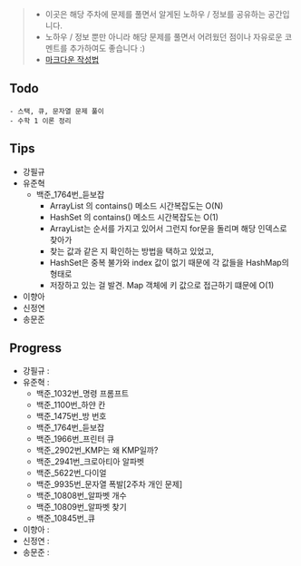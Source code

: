 > - 이곳은 해당 주차에 문제를 풀면서 알게된 노하우 / 정보를 공유하는 공간입니다.
> - 노하우 / 정보 뿐만 아니라 해당 문제를 풀면서 어려웠던 점이나 자유로운 코멘트를 추가하여도 좋습니다 :)
> - [마크다운 작성법](https://gist.github.com/ihoneymon/652be052a0727ad59601)

## Todo
    - 스택, 큐, 문자열 문제 풀이
    - 수학 1 이론 정리

## Tips
- 강필규
- 유준혁
    - 백준_1764번_듣보잡
        - ArrayList 의 contains() 메소드 시간복잡도는 O(N)
        - HashSet   의 contains() 메소드 시간복잡도는 O(1)
        - ArrayList는 순서를 가지고 있어서 그런지 for문을 돌리며 해당 인덱스로 찾아가
        - 찾는 값과 같은 지 확인하는 방법을 택하고 있었고,
        - HashSet은 중복 불가와 index 값이 없기 때문에 각 값들을 HashMap의 형태로
        - 저장하고 있는 걸 발견. Map 객체에 키 값으로 접근하기 떄문에 O(1)
- 이향아
- 신정연
- 송문준

## Progress
- 강필규 :
- 유준혁 :
    - 백준_1032번_명령 프롬프트
    - 백준_1100번_하얀 칸
    - 백준_1475번_방 번호
    - 백준_1764번_듣보잡
    - 백준_1966번_프린터 큐
    - 백준_2902번_KMP는 왜 KMP일까?
    - 백준_2941번_크로아티아 알파벳
    - 백준_5622번_다이얼
    - 백준_9935번_문자열 폭발[2주차 개인 문제]
    - 백준_10808번_알파벳 개수
    - 백준_10809번_알파벳 찾기
    - 백준_10845번_큐
- 이향아 :
- 신정연 :
- 송문준 :
